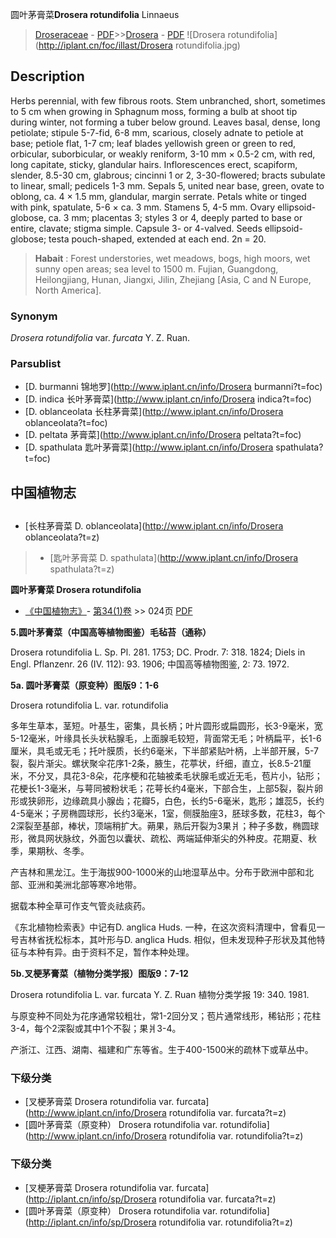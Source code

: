 圆叶茅膏菜**Drosera rotundifolia** Linnaeus

> [Droseraceae](http://www.iplant.cn/info/Droseraceae?t=foc) - [PDF](http://www.iplant.cn/foc/pdf/Droseraceae.pdf)>>[Drosera](http://www.iplant.cn/info/Drosera?t=foc) - [PDF](http://www.iplant.cn/foc/pdf/Drosera.pdf)
![Drosera rotundifolia](http://iplant.cn/foc/illast/Drosera rotundifolia.jpg)

## Description

Herbs perennial, with few fibrous roots. Stem unbranched, short, sometimes to 5 cm when growing in Sphagnum moss, forming a bulb at shoot tip during winter, not forming a tuber below ground. Leaves basal, dense, long petiolate; stipule 5-7-fid, 6-8 mm, scarious, closely adnate to petiole at base; petiole flat, 1-7 cm; leaf blades yellowish green or green to red, orbicular, suborbicular, or weakly reniform, 3-10 mm × 0.5-2 cm, with red, long capitate, sticky, glandular hairs. Inflorescences erect, scapiform, slender, 8.5-30 cm, glabrous; cincinni 1 or 2, 3-30-flowered; bracts subulate to linear, small; pedicels 1-3 mm. Sepals 5, united near base, green, ovate to oblong, ca. 4 × 1.5 mm, glandular, margin serrate. Petals white or tinged with pink, spatulate, 5-6 × ca. 3 mm. Stamens 5, 4-5 mm. Ovary ellipsoid-globose, ca. 3 mm; placentas 3; styles 3 or 4, deeply parted to base or entire, clavate; stigma simple. Capsule 3- or 4-valved. Seeds ellipsoid-globose; testa pouch-shaped, extended at each end. 2n = 20.

> **Habait** : 
> Forest understories, wet meadows, bogs, high moors, wet sunny open areas; sea level to 1500 m. Fujian, Guangdong, Heilongjiang, Hunan, Jiangxi, Jilin, Zhejiang [Asia, C and N Europe, North America].

### Synonym
*Drosera rotundifolia* var. *furcata* Y. Z. Ruan.

### Parsublist

* [D.  burmanni  锦地罗](http://www.iplant.cn/info/Drosera burmanni?t=foc)
* [D.  indica  长叶茅膏菜](http://www.iplant.cn/info/Drosera indica?t=foc)
* [D.  oblanceolata  长柱茅膏菜](http://www.iplant.cn/info/Drosera oblanceolata?t=foc)
* [D.  peltata  茅膏菜](http://www.iplant.cn/info/Drosera peltata?t=foc)
* [D.  spathulata  匙叶茅膏菜](http://www.iplant.cn/info/Drosera spathulata?t=foc)

## 中国植物志

## 
* [长柱茅膏菜  D.  oblanceolata](http://www.iplant.cn/info/Drosera oblanceolata?t=z)
> * [匙叶茅膏菜  D.  spathulata](http://www.iplant.cn/info/Drosera spathulata?t=z)

**圆叶茅膏菜 Drosera rotundifolia**

* [《中国植物志》](http://www.iplant.cn/frps)- [第34(1)卷](http://www.iplant.cn/frps/vol/34(1)) >> 024页 [PDF](http://www.iplant.cn/frps/pdf/34(1)/024.PDF)

**5.圆叶茅膏菜（中国高等植物图鉴）毛毡苔（通称）**

Drosera rotundifolia L. Sp. Pl. 281. 1753; DC. Prodr. 7: 318. 1824; Diels in Engl. Pflanzenr. 26 (IV. 112): 93. 1906; 中国高等植物图鉴, 2: 73. 1972.

**5a. 圆叶茅膏菜（原变种）图版9：1-6**

Drosera rotundifolia L. var. rotundifolia

多年生草本，茎短。叶基生，密集，具长柄；叶片圆形或扁圆形，长3-9毫米，宽5-12毫米，叶缘具长头状粘腺毛，上面腺毛较短，背面常无毛；叶柄扁平，长1-6厘米，具毛或无毛；托叶膜质，长约6毫米，下半部紧贴叶柄，上半部开展，5-7裂，裂片渐尖。螺状聚伞花序1-2条，腋生，花葶状，纤细，直立，长8.5-21厘米，不分叉，具花3-8朵，花序梗和花轴被柔毛状腺毛或近无毛，苞片小，钻形；花梗长1-3毫米，与萼同被粉状毛；花萼长约4毫米，下部合生，上部5裂，裂片卵形或狭卵形，边缘疏具小腺齿；花瓣5，白色，长约5-6毫米，匙形；雄蕊5，长约4-5毫米；子房椭圆球形，长约3毫米，1室，侧膜胎座3，胚球多数，花柱3，每个2深裂至基部，棒状，顶端稍扩大。蒴果，熟后开裂为3果爿；种子多数，椭圆球形，微具网状脉纹，外面包以囊状、疏松、两端延伸渐尖的外种皮。花期夏、秋季，果期秋、冬季。

产吉林和黑龙江。生于海拔900-1000米的山地湿草丛中。分布于欧洲中部和北部、亚洲和美洲北部等寒冷地带。

据载本种全草可作支气管炎祛痰药。

《东北植物检索表》中记有D. anglica Huds. 一种，在这次资料清理中，曾看见一号吉林省抚松标本，其叶形与D. anglica Huds. 相似，但未发现种子形状及其他特征与本种有异。由于资料不足，暂作本种处理。

**5b.叉梗茅膏菜（植物分类学报）图版9：7-12**

Drosera rotundifolia L. var. furcata Y. Z. Ruan 植物分类学报 19: 340. 1981.

与原变种不同处为花序通常较粗壮，常1-2回分叉；苞片通常线形，稀钻形；花柱3-4，每个2深裂或其中1个不裂；果爿3-4。

产浙江、江西、湖南、福建和广东等省。生于400-1500米的疏林下或草丛中。

### 下级分类
* [叉梗茅膏菜  Drosera rotundifolia var. furcata](http://www.iplant.cn/info/Drosera rotundifolia var. furcata?t=z)
* [圆叶茅膏菜（原变种）  Drosera rotundifolia var. rotundifolia](http://www.iplant.cn/info/Drosera rotundifolia var. rotundifolia?t=z)

### 下级分类
* [叉梗茅膏菜  Drosera rotundifolia var. furcata](http://iplant.cn/info/sp/Drosera rotundifolia var. furcata?t=z)
* [圆叶茅膏菜（原变种）  Drosera rotundifolia var. rotundifolia](http://iplant.cn/info/sp/Drosera rotundifolia var. rotundifolia?t=z)
